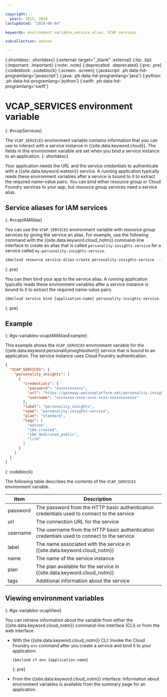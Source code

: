 ```yaml
---

copyright:
  years: 2015, 2019
lastupdated: "2019-06-04"

keywords: environment variable,service alias, VCAP services

subcollection: watson

---
```


{:shortdesc: .shortdesc}
{:external: target="_blank" .external}
{:tip: .tip}
{:important: .important}
{:note: .note}
{:deprecated: .deprecated}
{:pre: .pre}
{:codeblock: .codeblock}
{:screen: .screen}
{:javascript: .ph data-hd-programlang='javascript'}
{:java: .ph data-hd-programlang='java'}
{:python: .ph data-hd-programlang='python'}
{:swift: .ph data-hd-programlang='swift'}

# VCAP\_SERVICES environment variable
{: #vcapServices}

The `VCAP_SERVICES` environment variable contains information that you can use to interact with a service instance in {{site.data.keyword.cloud}}. The fields in this environment variable are set when you bind a service instance to an application.
{: shortdesc}

Your application needs the URL and the service credentials to authenticate with a {{site.data.keyword.watson}} service. A running application typically reads these environment variables after a service is bound to it to extract the required name-value pairs. You can bind either resource group or Cloud Foundry services to your app, but resource group services need a service alias.

## Service aliases for IAM services
{: #vcapIAMAlias}

You can use the `VCAP_SERVICES` environment variable with resource group services by giving the service an alias. For example, use the following command with the {{site.data.keyword.cloud_notm}} command-line interface to create an alias that is called `personality-insights-service` for a service called `my-personality-insights-service`.

```bash
ibmcloud resource service-alias-create personality-insights-service --instance-name my-personality-insights-service
```
{: pre}

You can then bind your app to the service alias. A running application typically reads these environment variables after a service instance is bound to it to extract the required name-value pairs.

```bash
ibmcloud service bind {application-name} personality-insights-service.
```
{: pre}

## Example
{: #gs-variables-vcapIAMAliasExample}

This example shows the `VCAP_SERVICES` environment variable for the {{site.data.keyword.personalityinsightsshort}} service that is bound to an application. The service instance uses Cloud Foundry authentication.

```json
{
  "VCAP_SERVICES": {
    "personality_insights": [
      {
        "credentials": {
          "password": "xxxxxxxxxxxx",
          "url": "https://gateway.watsonplatform.net/personality-insights/api",
          "username": "xxxxxxxx-xxxx-xxxx-xxxx-xxxxxxxxxxxx"
        },
        "label": "personality_insights",
        "name": "personality-insights-service",
        "plan": "standard",
        "tags": [
          "watson",
          "ibm_created",
          "ibm_dedicated_public",
          "lite"
        ]
      }
    ]
  }
}
```
{: codeblock}

The following table describes the contents of the `VCAP_SERVICES` environment variable.

| Item     | Description                                                                                |
|----------|--------------------------------------------------------------------------------------------|
| password | The password from the HTTP basic authentication credentials used to connect to the service |
| url      | The connection URL for the service                                                         |
| username | The username from the HTTP basic authentication credentials used to connect to the service |
| label    | The name associated with the service in {{site.data.keyword.cloud_notm}}                                            |
| name     | The name of the service instance                                                           |
| plan     | The plan available for the service in {{site.data.keyword.cloud_notm}}                                              |
| tags     | Additional information about the service                                                   |

## Viewing environment variables
{: #gs-variables-vcapView}

You can retrieve information about the variable from either the {{site.data.keyword.cloud_notm}} command-line interface (CLI) or from the web interface.

- With the {{site.data.keyword.cloud_notm}} CLI: Invoke the Cloud Foundry `env` command after you create a service and bind it to your application:

    ```bash
    ibmcloud cf env {application-name}
    ```
    {: pre}

- From the {{site.data.keyword.cloud_notm}} interface: Information about environment variables is available from the summary page for an application.
